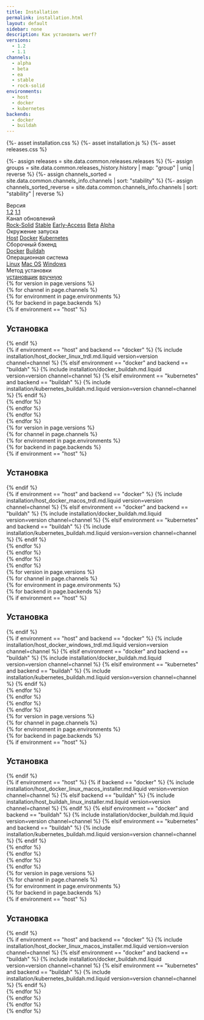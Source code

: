 ```yaml
---
title: Installation
permalink: installation.html
layout: default
sidebar: none
description: Как установить werf?
versions:
  - 1.2
  - 1.1
channels:
  - alpha
  - beta
  - ea
  - stable
  - rock-solid
environments:
  - host
  - docker
  - kubernetes
backends:
  - docker
  - buildah
---
```

{%- asset installation.css %}
{%- asset installation.js %}
{%- asset releases.css %}

{%- assign releases = site.data.common.releases.releases %}
{%- assign groups = site.data.common.releases_history.history | map: "group" | uniq | reverse %}
{%- assign channels_sorted = site.data.common.channels_info.channels | sort: "stability" %}
{%- assign channels_sorted_reverse = site.data.common.channels_info.channels | sort: "stability" | reverse  %}

<div class="page__container page_installation">
  <div class="installation-selector-row">
    <div class="installation-selector">
      <div id="installation__version" class="installation-selector__title">Версия
        <span title="werf использует семантическое версионирование. <a href='/about/backward_compatibility.html' class='installation__release-channels--link'>Узнать подробнее</a>"></span>
      </div>
      <div class="tabs tabs_simple_condensed">
        <a href="javascript:void(0)" class="tabs__btn"
          data-install-tab-group="version" data-install-tab="1.2">1.2</a>
        <a href="javascript:void(0)" class="tabs__btn"
          data-install-tab-group="version" data-install-tab="1.1">1.1</a>
      </div>
    </div><!-- /selector -->
    <div class="installation-selector">
      <div id="installation__release-channels" class="installation-selector__title">Канал обновлений
        <span title="Все изменения в werf проходят через цепочку каналов обновлений. <a href='/about/release_channels.html' class='installation__release-channels--link'>Узнать подробнее</a>"></span>
      </div>
      <div class="tabs tabs_simple_condensed">
        <a href="javascript:void(0)" class="tabs__btn"
          data-install-tab-group="channel" data-install-tab="rock-solid">Rock-Solid</a>
        <a href="javascript:void(0)" class="tabs__btn"
          data-install-tab-group="channel" data-install-tab="stable">Stable</a>
        <a href="javascript:void(0)" class="tabs__btn"
          data-install-tab-group="channel" data-install-tab="ea">Early-Access</a>
        <a href="javascript:void(0)" class="tabs__btn"
          data-install-tab-group="channel" data-install-tab="beta">Beta</a>
        <a href="javascript:void(0)" class="tabs__btn"
          data-install-tab-group="channel" data-install-tab="alpha">Alpha</a>
      </div>
    </div><!-- /selector -->
  </div><!-- /selector-row -->
  <div class="installation-selector-row">
    <div class="installation-selector">
      <div class="installation-selector__title">Окружение запуска</div>
        <div class="tabs tabs_simple_condensed">
          <a href="javascript:void(0)" class="tabs__btn"
          data-install-tab-group="environment" data-install-tab="host">Host</a>
          <a href="javascript:void(0)" class="tabs__btn"
          data-install-tab-group="environment" data-install-tab="docker">Docker</a>
          <a href="javascript:void(0)" class="tabs__btn"
          data-install-tab-group="environment" data-install-tab="kubernetes">Kubernetes</a>
        </div>
    </div>
    <div class="installation-selector">
      <div class="installation-selector__title">Сборочный бэкенд</div>
      <div class="tabs tabs_simple_condensed">
        <a href="javascript:void(0)" class="tabs__btn"
          data-install-tab-group="backend" data-install-tab="docker">Docker</a>
        <a href="javascript:void(0)" class="tabs__btn"
          data-install-tab-group="backend" data-install-tab="buildah">Buildah</a>
      </div>
    </div>
  </div><!-- /selector-row -->
  <div class="installation-selector-row">
    <div class="installation-selector">
      <div class="installation-selector__title">Операционная система</div>
      <div class="tabs tabs_simple_condensed">
        <a href="javascript:void(0)" class="tabs__btn"
          data-install-tab-group="os" data-install-tab="linux">Linux</a>
        <a href="javascript:void(0)" class="tabs__btn"
          data-install-tab-group="os" data-install-tab="macos">Mac OS</a>
        <a href="javascript:void(0)" class="tabs__btn"
          data-install-tab-group="os" data-install-tab="windows">Windows</a>
      </div>
    </div><!-- /selector -->
    <div class="installation-selector">
      <div class="installation-selector__title">Метод установки</div>
      <div class="tabs tabs_simple_condensed">
        <a href="javascript:void(0)" class="tabs__btn"
          data-install-tab-group="method" data-install-tab="installer">установщик</a>
        <a href="javascript:void(0)" class="tabs__btn"
          data-install-tab-group="method" data-install-tab="manually">вручную</a>
      </div>
    </div><!-- /selector -->
  </div><!-- /selector-row -->

  <div class="installation-instruction">
    <div class="docs">
      <div class="installation-instruction__tab-content" data-install-content-group="method" data-install-content="manually">
        <div class="installation-instruction__tab-content" data-install-content-group="os" data-install-content="linux">
          {% for version in page.versions %}
          <div class="installation-instruction__tab-content" data-install-content-group="version" data-install-content="{{ version }}">
            {% for channel in page.channels %}
            <div class="installation-instruction__tab-content" data-install-content-group="channel" data-install-content="{{ channel }}">
              {% for environment in page.environments %}
                <div class="installation-instruction__tab-content" data-install-content-group="environment" data-install-content="{{ environment }}">
                  {% for backend in page.backends  %}
                    <div class="installation-instruction__tab-content" data-install-content-group="backend" data-install-content="{{ backend }}">
                        {% if environment == "host" %}<h2>Установка</h2>{% endif %}
<div markdown="1">
{% if environment == "host" and backend == "docker" %}
{% include installation/host_docker_linux_trdl.md.liquid version=version channel=channel %}
{% elsif environment == "docker" and backend == "buildah" %}
{% include installation/docker_buildah.md.liquid version=version channel=channel %}
{% elsif environment == "kubernetes" and backend == "buildah" %}
{% include installation/kubernetes_buildah.md.liquid version=version channel=channel %}
{% endif %}
</div>
                </div>
                {% endfor %}
              </div>
              {% endfor %}
            </div>
            {% endfor %}
          </div>
          {% endfor %}
        </div><!-- /os -->
        <div class="installation-instruction__tab-content" data-install-content-group="os" data-install-content="macos">
          {% for version in page.versions %}
          <div class="installation-instruction__tab-content" data-install-content-group="version" data-install-content="{{ version }}">
            {% for channel in page.channels %}
            <div class="installation-instruction__tab-content" data-install-content-group="channel" data-install-content="{{ channel }}">
              {% for environment in page.environments %}
                <div class="installation-instruction__tab-content" data-install-content-group="environment" data-install-content="{{ environment }}">
                  {% for backend in page.backends  %}
                    <div class="installation-instruction__tab-content" data-install-content-group="backend" data-install-content="{{ backend }}">
{% if environment == "host" %}<h2>Установка</h2>{% endif %}
<div markdown="1">
{% if environment == "host" and backend == "docker" %}
{% include installation/host_docker_macos_trdl.md.liquid version=version channel=channel %}
{% elsif environment == "docker" and backend == "buildah" %}
{% include installation/docker_buildah.md.liquid version=version channel=channel %}
{% elsif environment == "kubernetes" and backend == "buildah" %}
{% include installation/kubernetes_buildah.md.liquid version=version channel=channel %}
{% endif %}
</div>
                    </div>
                  {% endfor %}
                </div>
              {% endfor %}
            </div>
            {% endfor %}
          </div>
          {% endfor %}
        </div><!-- /os -->
        <div class="installation-instruction__tab-content" data-install-content-group="os" data-install-content="windows">
          {% for version in page.versions %}
          <div class="installation-instruction__tab-content" data-install-content-group="version" data-install-content="{{ version }}">
            {% for channel in page.channels %}
            <div class="installation-instruction__tab-content" data-install-content-group="channel" data-install-content="{{ channel }}">
              {% for environment in page.environments %}
                <div class="installation-instruction__tab-content" data-install-content-group="environment" data-install-content="{{ environment }}">
                  {% for backend in page.backends  %}
                    <div class="installation-instruction__tab-content" data-install-content-group="backend" data-install-content="{{ backend }}">
{% if environment == "host" %}<h2>Установка</h2>{% endif %}
<div markdown="1">
{% if environment == "host" and backend == "docker" %}
{% include installation/host_docker_windows_trdl.md.liquid version=version channel=channel %}
{% elsif environment == "docker" and backend == "buildah" %}
{% include installation/docker_buildah.md.liquid version=version channel=channel %}
{% elsif environment == "kubernetes" and backend == "buildah" %}
{% include installation/kubernetes_buildah.md.liquid version=version channel=channel %}
{% endif %}
</div>
                    </div>
                {% endfor %}
              </div>
              {% endfor %}
            </div>
            {% endfor %}
          </div>
          {% endfor %}
        </div><!-- /os -->
      </div><!-- /method -->
      <div class="installation-instruction__tab-content" data-install-content-group="method" data-install-content="installer">
        <div class="installation-instruction__tab-content" data-install-content-group="os" data-install-content="linux">
          {% for version in page.versions %}
          <div class="installation-instruction__tab-content" data-install-content-group="version" data-install-content="{{ version }}">
              {% for channel in page.channels %}
              <div class="installation-instruction__tab-content" data-install-content-group="channel" data-install-content="{{ channel }}">
                {% for environment in page.environments %}
                <div class="installation-instruction__tab-content" data-install-content-group="environment" data-install-content="{{ environment }}">
                  {% for backend in page.backends  %}
                    <div class="installation-instruction__tab-content" data-install-content-group="backend" data-install-content="{{ backend }}">
{% if environment == "host" %}<h2>Установка</h2>{% endif %}
<div markdown="1">
{% if environment == "host" %}
{% if backend == "docker" %}
{% include installation/host_docker_linux_macos_installer.md.liquid version=version channel=channel %}
{% elsif backend == "buildah" %}
{% include installation/host_buildah_linux_installer.md.liquid version=version channel=channel %}
{% endif %}
{% elsif environment == "docker" and backend == "buildah" %}
{% include installation/docker_buildah.md.liquid version=version channel=channel %}
{% elsif environment == "kubernetes" and backend == "buildah" %}
{% include installation/kubernetes_buildah.md.liquid version=version channel=channel %}
{% endif %}
</div>
                    </div>
                  {% endfor %}
                </div>
                {% endfor %}
              </div>
              {% endfor %}
          </div>
          {% endfor %}
        </div>
        <div class="installation-instruction__tab-content" data-install-content-group="os" data-install-content="macos">
          {% for version in page.versions %}
          <div class="installation-instruction__tab-content" data-install-content-group="version" data-install-content="{{ version }}">
              {% for channel in page.channels %}
              <div class="installation-instruction__tab-content" data-install-content-group="channel" data-install-content="{{ channel }}">
                {% for environment in page.environments %}
                <div class="installation-instruction__tab-content" data-install-content-group="environment" data-install-content="{{ environment }}">
                  {% for backend in page.backends  %}
                    <div class="installation-instruction__tab-content" data-install-content-group="backend" data-install-content="{{ backend }}">
{% if environment == "host" %}<h2>Установка</h2>{% endif %}
<div markdown="1">
{% if environment == "host" and backend == "docker" %}
{% include installation/host_docker_linux_macos_installer.md.liquid version=version channel=channel %}
{% elsif environment == "docker" and backend == "buildah" %}
{% include installation/docker_buildah.md.liquid version=version channel=channel %}
{% elsif environment == "kubernetes" and backend == "buildah" %}
{% include installation/kubernetes_buildah.md.liquid version=version channel=channel %}
{% endif %}
</div>
                    </div>
                  {% endfor %}
                </div>
                {% endfor %}
              </div>
              {% endfor %}
          </div>
          {% endfor %}
        </div>
      </div>
    </div>
  </div>
</div>
